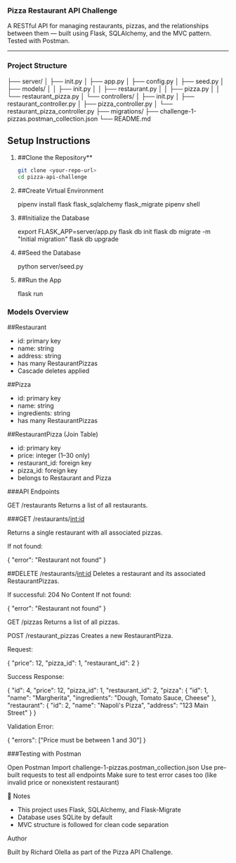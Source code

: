 ### Pizza Restaurant API Challenge

A RESTful API for managing restaurants, pizzas, and the relationships between them — built using Flask, SQLAlchemy, and the MVC pattern. Tested with Postman.

---

### Project Structure

├── server/
│ ├── init.py
│ ├── app.py
│ ├── config.py
│ ├── seed.py
│ ├── models/
│ │ ├── init.py
│ │ ├── restaurant.py
│ │ ├── pizza.py
│ │ └── restaurant_pizza.py
│ └── controllers/
│ ├── init.py
│ ├── restaurant_controller.py
│ ├── pizza_controller.py
│ └── restaurant_pizza_controller.py
├── migrations/
├── challenge-1-pizzas.postman_collection.json
└── README.md


##  Setup Instructions

1. ##Clone the Repository**
   ```bash
   git clone <your-repo-url>
   cd pizza-api-challenge

2. ##Create Virtual Environment

   pipenv install flask flask_sqlalchemy flask_migrate
   pipenv shell

3. ##Initialize the Database

   export FLASK_APP=server/app.py
   flask db init
   flask db migrate -m "Initial migration"
   flask db upgrade

4. ##Seed the Database
   
   python server/seed.py

5. ##Run the App

   flask run

### Models Overview

##Restaurant

- id: primary key
- name: string
- address: string
- has many RestaurantPizzas
- Cascade deletes applied

##Pizza

- id: primary key
- name: string
- ingredients: string
- has many RestaurantPizzas

##RestaurantPizza (Join Table)

- id: primary key
- price: integer (1–30 only)
- restaurant_id: foreign key
- pizza_id: foreign key
- belongs to Restaurant and Pizza

###API Endpoints

GET /restaurants
Returns a list of all restaurants.

###GET /restaurants/<int:id>

Returns a single restaurant with all associated pizzas.

If not found:

{ "error": "Restaurant not found" }

##DELETE /restaurants/<int:id>
Deletes a restaurant and its associated RestaurantPizzas.

If successful: 204 No Content
If not found:

{ "error": "Restaurant not found" }

GET /pizzas
Returns a list of all pizzas.

POST /restaurant_pizzas
Creates a new RestaurantPizza.

Request:

{
  "price": 12,
  "pizza_id": 1,
  "restaurant_id": 2
}

Success Response:

{
  "id": 4,
  "price": 12,
  "pizza_id": 1,
  "restaurant_id": 2,
  "pizza": {
    "id": 1,
    "name": "Margherita",
    "ingredients": "Dough, Tomato Sauce, Cheese"
  },
  "restaurant": {
    "id": 2,
    "name": "Napoli's Pizza",
    "address": "123 Main Street"
  }
}

Validation Error:

{
  "errors": ["Price must be between 1 and 30"]
}

###Testing with Postman

Open Postman
Import challenge-1-pizzas.postman_collection.json
Use pre-built requests to test all endpoints
Make sure to test error cases too (like invalid price or nonexistent restaurant)

📌 Notes

- This project uses Flask, SQLAlchemy, and Flask-Migrate
- Database uses SQLite by default
- MVC structure is followed for clean code separation

Author

Built by Richard Olella as part of the Pizza API Challenge.








